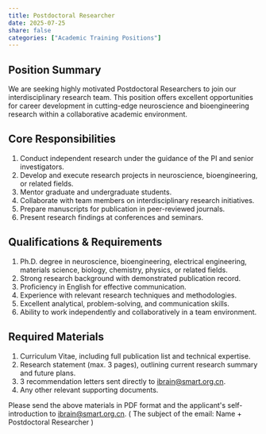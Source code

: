 ```yaml
---
title: Postdoctoral Researcher
date: 2025-07-25
share: false
categories: ["Academic Training Positions"]
---
```

<!--more-->

## Position Summary
We are seeking highly motivated Postdoctoral Researchers to join our interdisciplinary research team. This position offers excellent opportunities for career development in cutting-edge neuroscience and bioengineering research within a collaborative academic environment.

## Core Responsibilities
1. Conduct independent research under the guidance of the PI and senior investigators.
2. Develop and execute research projects in neuroscience, bioengineering, or related fields.
3. Mentor graduate and undergraduate students.
4. Collaborate with team members on interdisciplinary research initiatives.
5. Prepare manuscripts for publication in peer-reviewed journals.
6. Present research findings at conferences and seminars.

## Qualifications & Requirements
1. Ph.D. degree in neuroscience, bioengineering, electrical engineering, materials science, biology, chemistry, physics, or related fields.
2. Strong research background with demonstrated publication record.
3. Proficiency in English for effective communication.
4. Experience with relevant research techniques and methodologies.
5. Excellent analytical, problem-solving, and communication skills.
6. Ability to work independently and collaboratively in a team environment.

## Required Materials
1. Curriculum Vitae, including full publication list and technical expertise.
2. Research statement (max. 3 pages), outlining current research summary and future plans.
3. 3 recommendation letters sent directly to ibrain@smart.org.cn.
4. Any other relevant supporting documents.

Please send the above materials in PDF format and the applicant's self-introduction to ibrain@smart.org.cn.
( The subject of the email: Name + Postdoctoral Researcher )